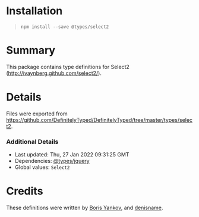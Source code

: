 # Installation
> `npm install --save @types/select2`

# Summary
This package contains type definitions for Select2 (http://ivaynberg.github.com/select2/).

# Details
Files were exported from https://github.com/DefinitelyTyped/DefinitelyTyped/tree/master/types/select2.

### Additional Details
 * Last updated: Thu, 27 Jan 2022 09:31:25 GMT
 * Dependencies: [@types/jquery](https://npmjs.com/package/@types/jquery)
 * Global values: `Select2`

# Credits
These definitions were written by [Boris Yankov](https://github.com/borisyankov), and [denisname](https://github.com/denisname).
